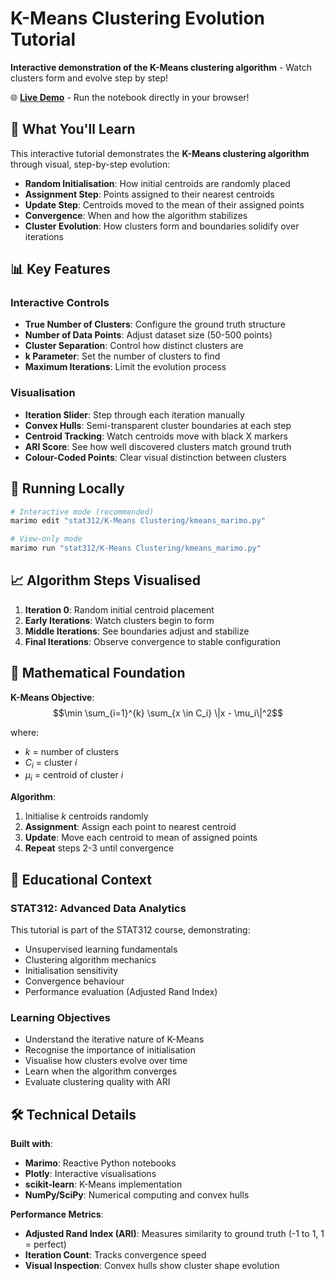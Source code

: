 # K-Means Clustering Evolution Tutorial

**Interactive demonstration of the K-Means clustering algorithm** - Watch clusters form and evolve step by step!

🌐 **[Live Demo](https://sjvrensburg.github.io/interactive-notebooks/stat312/K-Means%20Clustering/kmeans_wasm/)** - Run the notebook directly in your browser!

## 🎯 What You'll Learn

This interactive tutorial demonstrates the **K-Means clustering algorithm** through visual, step-by-step evolution:

- **Random Initialisation**: How initial centroids are randomly placed
- **Assignment Step**: Points assigned to their nearest centroids
- **Update Step**: Centroids moved to the mean of their assigned points
- **Convergence**: When and how the algorithm stabilizes
- **Cluster Evolution**: How clusters form and boundaries solidify over iterations

## 📊 Key Features

### Interactive Controls
- **True Number of Clusters**: Configure the ground truth structure
- **Number of Data Points**: Adjust dataset size (50-500 points)
- **Cluster Separation**: Control how distinct clusters are
- **k Parameter**: Set the number of clusters to find
- **Maximum Iterations**: Limit the evolution process

### Visualisation
- **Iteration Slider**: Step through each iteration manually
- **Convex Hulls**: Semi-transparent cluster boundaries at each step
- **Centroid Tracking**: Watch centroids move with black X markers
- **ARI Score**: See how well discovered clusters match ground truth
- **Colour-Coded Points**: Clear visual distinction between clusters

## 🚀 Running Locally

```bash
# Interactive mode (recommended)
marimo edit "stat312/K-Means Clustering/kmeans_marimo.py"

# View-only mode
marimo run "stat312/K-Means Clustering/kmeans_marimo.py"
```

## 📈 Algorithm Steps Visualised

1. **Iteration 0**: Random initial centroid placement
2. **Early Iterations**: Watch clusters begin to form
3. **Middle Iterations**: See boundaries adjust and stabilize
4. **Final Iterations**: Observe convergence to stable configuration

## 🔬 Mathematical Foundation

**K-Means Objective**:
$$\min \sum_{i=1}^{k} \sum_{x \in C_i} \|x - \mu_i\|^2$$

where:
- $k$ = number of clusters
- $C_i$ = cluster $i$
- $\mu_i$ = centroid of cluster $i$

**Algorithm**:
1. Initialise $k$ centroids randomly
2. **Assignment**: Assign each point to nearest centroid
3. **Update**: Move each centroid to mean of assigned points
4. **Repeat** steps 2-3 until convergence

## 📝 Educational Context

### STAT312: Advanced Data Analytics

This tutorial is part of the STAT312 course, demonstrating:
- Unsupervised learning fundamentals
- Clustering algorithm mechanics
- Initialisation sensitivity
- Convergence behaviour
- Performance evaluation (Adjusted Rand Index)

### Learning Objectives
- Understand the iterative nature of K-Means
- Recognise the importance of initialisation
- Visualise how clusters evolve over time
- Learn when the algorithm converges
- Evaluate clustering quality with ARI

## 🛠️ Technical Details

**Built with**:
- **Marimo**: Reactive Python notebooks
- **Plotly**: Interactive visualisations
- **scikit-learn**: K-Means implementation
- **NumPy/SciPy**: Numerical computing and convex hulls

**Performance Metrics**:
- **Adjusted Rand Index (ARI)**: Measures similarity to ground truth (-1 to 1, 1 = perfect)
- **Iteration Count**: Tracks convergence speed
- **Visual Inspection**: Convex hulls show cluster shape evolution
